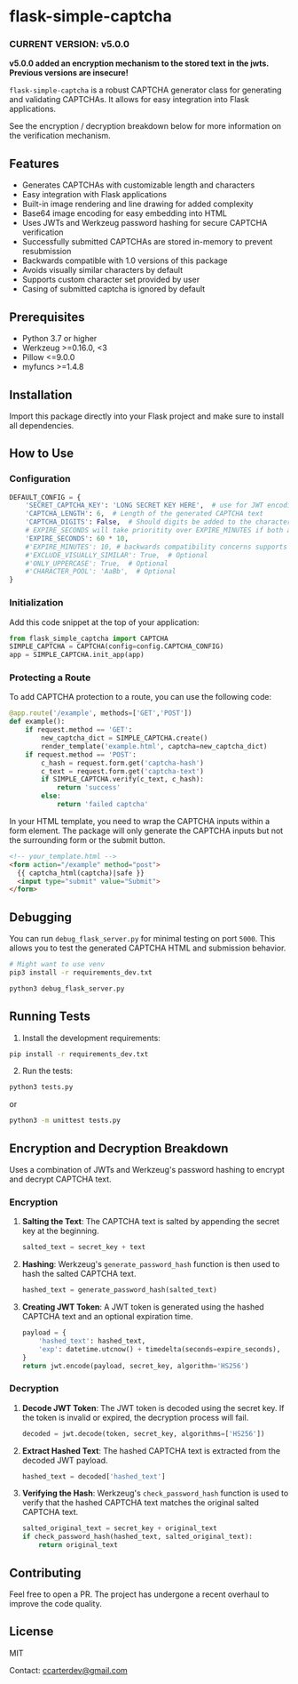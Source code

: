 # flask-simple-captcha

### CURRENT VERSION: **v5.0.0**

**v5.0.0 added an encryption mechanism to the stored text in the jwts. Previous versions are insecure!**


`flask-simple-captcha` is a robust CAPTCHA generator class for generating and validating CAPTCHAs. It allows for easy integration into Flask applications.

See the encryption / decryption breakdown below for more information on the verification mechanism.

## Features

- Generates CAPTCHAs with customizable length and characters
- Easy integration with Flask applications
- Built-in image rendering and line drawing for added complexity
- Base64 image encoding for easy embedding into HTML
- Uses JWTs and Werkzeug password hashing for secure CAPTCHA verification
- Successfully submitted CAPTCHAs are stored in-memory to prevent resubmission
- Backwards compatible with 1.0 versions of this package
- Avoids visually similar characters by default
- Supports custom character set provided by user
- Casing of submitted captcha is ignored by default

## Prerequisites

- Python 3.7 or higher
- Werkzeug >=0.16.0, <3
- Pillow <=9.0.0
- myfuncs >=1.4.8


## Installation

Import this package directly into your Flask project and make sure to install all dependencies.

## How to Use

### Configuration

```python
DEFAULT_CONFIG = {
    'SECRET_CAPTCHA_KEY': 'LONG SECRET KEY HERE',  # use for JWT encoding/decoding
    'CAPTCHA_LENGTH': 6,  # Length of the generated CAPTCHA text
    'CAPTCHA_DIGITS': False,  # Should digits be added to the character pool?
    # EXPIRE_SECONDS will take prioritity over EXPIRE_MINUTES if both are set.
    'EXPIRE_SECONDS': 60 * 10,
    #'EXPIRE_MINUTES': 10, # backwards compatibility concerns supports this too
    #'EXCLUDE_VISUALLY_SIMILAR': True,  # Optional
    #'ONLY_UPPERCASE': True,  # Optional
    #'CHARACTER_POOL': 'AaBb',  # Optional
}
```

### Initialization

Add this code snippet at the top of your application:

```python
from flask_simple_captcha import CAPTCHA
SIMPLE_CAPTCHA = CAPTCHA(config=config.CAPTCHA_CONFIG)
app = SIMPLE_CAPTCHA.init_app(app)
```

### Protecting a Route

To add CAPTCHA protection to a route, you can use the following code:

```python
@app.route('/example', methods=['GET','POST'])
def example():
    if request.method == 'GET':
        new_captcha_dict = SIMPLE_CAPTCHA.create()
        render_template('example.html', captcha=new_captcha_dict)
    if request.method == 'POST':
        c_hash = request.form.get('captcha-hash')
        c_text = request.form.get('captcha-text')
        if SIMPLE_CAPTCHA.verify(c_text, c_hash):
            return 'success'
        else:
            return 'failed captcha'
```

In your HTML template, you need to wrap the CAPTCHA inputs within a form element. The package will only generate the CAPTCHA inputs but not the surrounding form or the submit button.

```html
<!-- your_template.html -->
<form action="/example" method="post">
  {{ captcha_html(captcha)|safe }}
  <input type="submit" value="Submit">
</form>
```

## Debugging

You can run `debug_flask_server.py` for minimal testing on port `5000`. This allows you to test the generated CAPTCHA HTML and submission behavior.

```bash
# Might want to use venv
pip3 install -r requirements_dev.txt

python3 debug_flask_server.py
```

## Running Tests

1. Install the development requirements:

```bash
pip install -r requirements_dev.txt
```

2. Run the tests:

```bash
python3 tests.py
```

or

```bash
python3 -m unittest tests.py
```

## Encryption and Decryption Breakdown

Uses a combination of JWTs and Werkzeug's password hashing to encrypt and decrypt CAPTCHA text.

### Encryption

1. **Salting the Text**: The CAPTCHA text is salted by appending the secret key at the beginning.
    ```python
    salted_text = secret_key + text
    ```
2. **Hashing**: Werkzeug's `generate_password_hash` function is then used to hash the salted CAPTCHA text.
    ```python
    hashed_text = generate_password_hash(salted_text)
    ```
3. **Creating JWT Token**: A JWT token is generated using the hashed CAPTCHA text and an optional expiration time.
    ```python
    payload = {
        'hashed_text': hashed_text,
        'exp': datetime.utcnow() + timedelta(seconds=expire_seconds),
    }
    return jwt.encode(payload, secret_key, algorithm='HS256')
    ```

### Decryption

1. **Decode JWT Token**: The JWT token is decoded using the secret key. If the token is invalid or expired, the decryption process will fail.
    ```python
    decoded = jwt.decode(token, secret_key, algorithms=['HS256'])
    ```
2. **Extract Hashed Text**: The hashed CAPTCHA text is extracted from the decoded JWT payload.
    ```python
    hashed_text = decoded['hashed_text']
    ```
3. **Verifying the Hash**: Werkzeug's `check_password_hash` function is used to verify that the hashed CAPTCHA text matches the original salted CAPTCHA text.
    ```python
    salted_original_text = secret_key + original_text
    if check_password_hash(hashed_text, salted_original_text):
        return original_text
    ```


## Contributing

Feel free to open a PR. The project has undergone a recent overhaul to improve the code quality.

## License

MIT

Contact: ccarterdev@gmail.com
